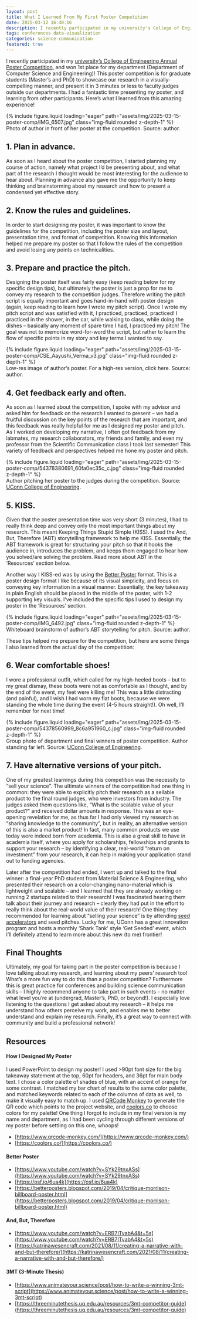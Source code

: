 ```yaml
---
layout: post
title: What I Learned From My First Poster Competition
date: 2025-03-12 16:40:16
description: I recently participated in my university's College of Engineering Annual Poster Competition, and won 1st place for my department (Department of Computer Science and Engineering)!
tags: conferences data-visualization
categories: science-communication
featured: true
---
```


I recently participated in my [university’s College of Engineering Annual Poster Competition](https://dailycampus.com/2025/03/11/college-of-engineering-hosts-poster-competition/), and won 1st place for my department (Department of Computer Science and Engineering)! This poster competition is for graduate students (Master’s and PhD) to showcase our research in a visually-compelling manner, and present it in 3 minutes or less to faculty judges outside our departments. I had a fantastic time presenting my poster, and learning from other participants. Here’s what I learned from this amazing experience!

<div class="row mt-3">
    <div class="col-sm mt-3 mt-md-0">
        {% include figure.liquid loading="eager" path="assets/img/2025-03-15-poster-comp/IMG_6507.jpg" class="img-fluid rounded z-depth-1" %}
    </div>
</div>
<div class="caption">
    Photo of author in front of her poster at the competition. Source: author.
</div>

## 1. Plan in advance.
As soon as I heard about the poster competition, I started planning my course of action, namely what project I’d be presenting about, and what part of the research I thought would be most interesting for the audience to hear about. Planning in advance also gave me the opportunity to keep thinking and brainstorming about my research and how to present a condensed yet effective story.

## 2. Know the rules and guidelines.
In order to start designing my poster, it was important to know the guidelines for the competition, including the poster size and layout, presentation time, and format of competition. Knowing this information helped me prepare my poster so that I follow the rules of the competition and avoid losing any points on technicalities.

## 3. Prepare and practice the pitch.
Designing the poster itself was fairly easy (keep reading below for my specific design tips), but ultimately the poster is just a prop for me to convey my research to the competition judges. Therefore writing the pitch script is equally important and goes hand-in-hand with poster design (again, keep reading to learn how I wrote my pitch script). Once I wrote my pitch script and was satisfied with it, I practiced, practiced, practiced! I practiced in the shower, in the car, while walking to class, while doing the dishes – basically any moment of spare time I had, I practiced my pitch! The goal was not to memorize word-for-word the script, but rather to learn the flow of specific points in my story and key terms I wanted to say.

<div class="row mt-3">
    <div class="col-sm mt-3 mt-md-0">
        {% include figure.liquid loading="eager" path="assets/img/2025-03-15-poster-comp/CSE_Aayushi_Verma_v3.jpg" class="img-fluid rounded z-depth-1" %}
    </div>
</div>
<div class="caption">
    Low-res image of author’s poster. For a high-res version, click here. Source: author.
</div>

## 4. Get feedback early and often.

As soon as I learned about the competition, I spoke with my advisor and asked him for feedback on the research I wanted to present – we had a fruitful discussion on the key points of the research that are important, and this feedback was really helpful for me as I designed my poster and pitch. As I worked on developing my narrative, I often got feedback from my labmates, my research collaborators, my friends and family, and even my professor from the Scientific Communication class I took last semester! This variety of feedback and perspectives helped me hone my poster and pitch.

<div class="row mt-3">
    <div class="col-sm mt-3 mt-md-0">
        {% include figure.liquid loading="eager" path="assets/img/2025-03-15-poster-comp/54378380691_60fa0ec35c_c.jpg" class="img-fluid rounded z-depth-1" %}
    </div>
</div>
<div class="caption">
    Author pitching her poster to the judges during the competition. Source: <a href="https://engineering.uconn.edu/">UConn College of Engineering</a>.
</div>

## 5. KISS.
Given that the poster presentation time was very short (3 minutes), I had to really think deep and convey only the most important things about my research. This meant Keeping Things Stupid Simple (KISS). I used the And, But, Therefore (ABT) storytelling framework to help me KISS. Essentially, the ABT framework is great for structuring your pitch so that it hooks the audience in, introduces the problem, and keeps them engaged to hear how you solved/are solving the problem. Read more about ABT in the ‘Resources’ section below.

Another way I KISS-ed was by using the [Better Poster](https://www.youtube.com/watch?v=SYk29tnxASs) format. This is a poster design format I like because of its visual simplicity, and focus on conveying key information in a visual manner. Essentially, the key takeaway in plain English should be placed in the middle of the poster, with 1-2 supporting key visuals. I’ve included the specific tips I used to design my poster in the ‘Resources’ section.

<div class="row mt-3">
    <div class="col-sm mt-3 mt-md-0">
        {% include figure.liquid loading="eager" path="assets/img/2025-03-15-poster-comp/IMG_6492.jpg" class="img-fluid rounded z-depth-1" %}
    </div>
</div>
<div class="caption">
    Whiteboard brainstorm of author’s ABT storytelling for pitch. Source: author.
</div>

These tips helped me prepare for the competition, but here are some things I also learned from the actual day of the competition:

## 6. Wear comfortable shoes!

I wore a professional outfit, which called for my high-heeled boots – but to my great dismay, these boots were not as comfortable as I thought, and by the end of the event, my feet were killing me! This was a little distracting (and painful), and I wish I had worn my flat boots, because we were standing the whole time during the event (4-5 hours straight!). Oh well, I’ll remember for next time!

<div class="row mt-3">
    <div class="col-sm mt-3 mt-md-0">
        {% include figure.liquid loading="eager" path="assets/img/2025-03-15-poster-comp/54378560999_8c6a951960_c.jpg" class="img-fluid rounded z-depth-1" %}
    </div>
</div>
<div class="caption">
    Group photo of department and final winners of poster competition. Author standing far left. Source: <a href="https://engineering.uconn.edu/">UConn College of Engineering</a>.
</div>

## 7. Have alternative versions of your pitch.
One of my greatest learnings during this competition was the necessity to “sell your science”. The ultimate winners of the competition had one thing in common: they were able to explicitly pitch their research as a sellable product to the final round judges, who were investors from industry. The judges asked them questions like, “What is the scalable value of your product?” and received dollar amounts in response. This was an eye-opening revelation for me, as thus far I had only viewed my research as “sharing knowledge to the community”, but in reality, an alternative version of this is also a market product! In fact, many common products we use today were indeed born from academia. This is also a great skill to have in academia itself, where you apply for scholarships, fellowships and grants to support your research – by identifying a clear, real-world “return on investment” from your research, it can help in making your application stand out to funding agencies.

Later after the competition had ended, I went up and talked to the final winner: a final-year PhD student from Material Science & Engineering, who presented their research on a color-changing nano-material which is lightweight and scalable – and I learned that they are already working on running 2 startups related to their research! I was fascinated hearing them talk about their journey and research – clearly they had put in the effort to really think about the real-world value of their research! One thing they recommended for learning about “selling your science” is by attending [seed accelerators](https://en.wikipedia.org/wiki/Startup_accelerator) and seed pitches. Lucky for me, UConn has a great innovation program and hosts a monthly ‘Shark Tank’ style ‘Get Seeded’ event, which I’ll definitely attend to learn more about this new (to me) frontier!

## Final Thoughts

Ultimately, my goal for taking part in the poster competition is because I love talking about my research, and learning about my peers’ research too! What’s a more fun way to do this than a poster competition? Furthermore this is great practice for conferences and building science communication skills – I highly recommend anyone to take part in such events – no matter what level you’re at (undergrad, Master’s, PhD, or beyond!). I especially love listening to the questions I get asked about my research – it helps me understand how others perceive my work, and enables me to better understand and explain my research. Finally, it’s a great way to connect with community and build a professional network!

## Resources


#### How I Designed My Poster

I used PowerPoint to design my poster! I used >90pt font size for the big takeaway statement at the top, 60pt for headers, and 36pt for main body text. I chose a color palette of shades of blue, with an accent of orange for some contrast. I matched my bar chart of results to the same color palette, and matched keywords related to each of the columns of data as well, to make it visually easy to match up. I used [QRCode Monkey](https://www.qrcode-monkey.com/) to generate the QR code which points to the project website, and [coolors.co](https://coolors.co/) to choose colors for my palette! One thing I forgot to include in my final version is my name and department, as I had been cycling through different versions of my poster before settling on this one, whoops!

- [https://www.qrcode-monkey.com/](https://www.qrcode-monkey.com/)
- [https://coolors.co/](https://coolors.co/)

#### Better Poster

- [https://www.youtube.com/watch?v=SYk29tnxASs](https://www.youtube.com/watch?v=SYk29tnxASs)
- [https://osf.io/6ua4k](https://osf.io/6ua4k)
- [https://betterposters.blogspot.com/2019/04/critique-morrison-billboard-poster.html](https://betterposters.blogspot.com/2019/04/critique-morrison-billboard-poster.html)

#### And, But, Therefore

- [https://www.youtube.com/watch?v=ERB7ITvabA4&t=5s](https://www.youtube.com/watch?v=ERB7ITvabA4&t=5s)
- [https://katrinawesencraft.com/2021/08/11/creating-a-narrative-with-and-but-therefore/](https://katrinawesencraft.com/2021/08/11/creating-a-narrative-with-and-but-therefore/)

#### 3MT (3-Minute Thesis)

- [https://www.animateyour.science/post/how-to-write-a-winning-3mt-script](https://www.animateyour.science/post/how-to-write-a-winning-3mt-script)
- [https://threeminutethesis.uq.edu.au/resources/3mt-competitor-guide](https://threeminutethesis.uq.edu.au/resources/3mt-competitor-guide)